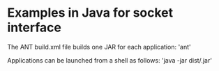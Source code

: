 # Examples in Java for socket interface

The ANT build.xml file builds one JAR for each application:
'ant'

Applications can be launched from a shell as follows:
'java -jar dist/<ClassName>.jar'
